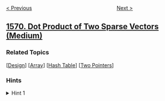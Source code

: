 <!--|This file generated by command(leetcode description); DO NOT EDIT.    |-->
<!--+----------------------------------------------------------------------+-->
<!--|@author    awesee <openset.wang@gmail.com>                           |-->
<!--|@link      https://github.com/awesee                                 |-->
<!--|@home      https://github.com/awesee/leetcode                        |-->
<!--+----------------------------------------------------------------------+-->

[< Previous](../number-of-ways-to-reorder-array-to-get-same-bst "Number of Ways to Reorder Array to Get Same BST")
　　　　　　　　　　　　　　　　
[Next >](../warehouse-manager "Warehouse Manager")

## [1570. Dot Product of Two Sparse Vectors (Medium)](https://leetcode.com/problems/dot-product-of-two-sparse-vectors "两个稀疏向量的点积")



### Related Topics
  [[Design](../../tag/design/README.md)]
  [[Array](../../tag/array/README.md)]
  [[Hash Table](../../tag/hash-table/README.md)]
  [[Two Pointers](../../tag/two-pointers/README.md)]

### Hints
<details>
<summary>Hint 1</summary>
Because the vector is sparse, use a data structure that stores the index and value where the element is nonzero.
</details>
